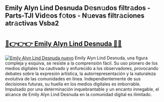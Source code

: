 ## Emily Alyn Lind Desnuda D𝚎sn𝚞dos filtr𝚊dos - Parts-TJI Vid𝚎os f𝚘tos - N𝚞evas filtr𝚊ciones atr𝚊ctivas Vsba2

# <h2><a href="http://mb84ov.tromn.icu/?c=Emily+Alyn+Lind+Desnuda">🔗👉👉👉 Emily Alyn Lind Desnuda 🔗🔗</a></h2>

[![Emily Alyn Lind Desnuda nuevo](https://i.imgur.com/pEAQMta.gif)](http://mb84ov.tromn.icu/?c=Emily+Alyn+Lind+Desnuda)
Emily Alyn Lind Desnuda, una figura compleja y esquiva, se resiste a la comprensión fácil. Su uso pionero de los medios digitales ha cautivado y enfurecido a los observadores, provocando debates sobre la expresión artística, la autorrepresentación y la naturaleza evolutiva de las comunidades en línea. Independientemente de sus decisiones futuras, su huella en los medios digitales es imborrable. Impulsado por una determinación inquebrantable y un encanto innegable, el alcance de Emily Alyn Lind Desnuda en la comunidad digital es ilimitado.

